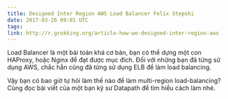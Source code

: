 ```yaml
---
title: Designed Inter Region AWS Load Balancer Felix Stepski
date: 2017-03-26 09:01 UTC
tags:
link: http://r.grokking.org/article-how-we-designed-inter-region-aws
---
```


Load Balancer là một bài toán khá cơ bản, bạn có thể dựng một con HAProxy, hoặc Nginx để đạt được mục đích. Đối với những bạn đã từng sử dụng AWS, chắc hẳn cũng đã từng sử dụng ELB để làm load balancing.

Vậy bạn có bao giờ tự hỏi làm thế nào để làm multi-region load-balancing? Cùng đọc bài viết của một bạn kỹ sư Datapath để tìm hiểu cách làm nhé.